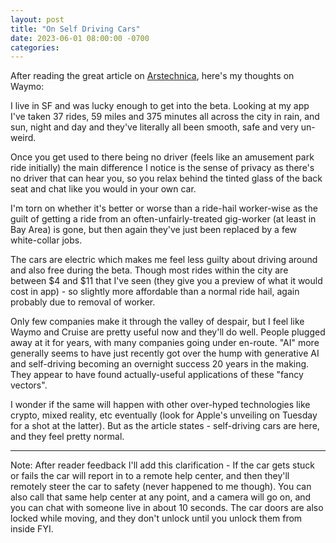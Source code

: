 ```yaml
---
layout: post
title: "On Self Driving Cars"
date: 2023-06-01 08:00:00 -0700
categories:
---
```


After reading the great article on [Arstechnica](https://arstechnica.com/cars/2023/06/the-death-of-self-driving-cars-is-greatly-exaggerated), here's my thoughts on Waymo:

I live in SF and was lucky enough to get into the beta. Looking at my app I've taken 37 rides, 59 miles and 375 minutes all across the city in rain, and sun, night and day and they've literally all been smooth, safe and very un-weird.

Once you get used to there being no driver (feels like an amusement park ride initially) the main difference I notice is the sense of privacy as there's no driver that can hear you, so you relax behind the tinted glass of the back seat and chat like you would in your own car.

I'm torn on whether it's better or worse than a ride-hail worker-wise as the guilt of getting a ride from an often-unfairly-treated gig-worker (at least in Bay Area) is gone, but then again they've just been replaced by a few white-collar jobs.

The cars are electric which makes me feel less guilty about driving around and also free during the beta. Though most rides within the city are between $4 and $11 that I've seen (they give you a preview of what it would cost in app) - so slightly more affordable than a normal ride hail, again probably due to removal of worker.

Only few companies make it through the valley of despair, but I feel like Waymo and Cruise are pretty useful now and they'll do well. People plugged away at it for years, with many companies going under en-route. "AI" more generally seems to have just recently got over the hump with generative AI and self-driving becoming an overnight success 20 years in the making. They appear to have found actually-useful applications of these "fancy vectors".

I wonder if the same will happen with other over-hyped technologies like crypto, mixed reality, etc eventually (look for Apple's unveiling on Tuesday for a shot at the latter). But as the article states - self-driving cars are here, and they feel pretty normal. 


----

Note: After reader feedback I'll add this clarification - If the car gets stuck or fails the car will report in to a remote help center, and then they'll remotely steer the car to safety (never happened to me though). You can also call that same help center at any point, and a camera will go on, and you can chat with someone live in about 10 seconds. The car doors are also locked while moving, and they don't unlock until you unlock them from inside FYI.
